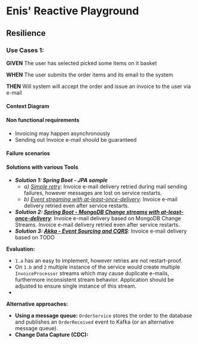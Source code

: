 # Enis' Reactive Playground

## Resilience

### Use Cases 1:
**GIVEN** The user has selected picked some items on it basket

**WHEN** The user submits the order items and its email to the system

**THEN** Will system will accept the order and issue an invoice to the user via e-mail

#### Context Diagram

#### Non functional requirements
* Invoicing may happen asynchronously
* Sending out Invoice e-mail should be guaranteed

#### Failure scenarios

#### Solutions with various Tools
* ***Solution 1: Spring Boot - JPA sample***
    * *a) [Simple retry](https://github.com/enisspahi/spring-boot-jpa-resilience-sample)*:  Invoice e-mail delivery retried during mail sending failures, however messages are lost on service restarts.  
    * *b) [Event streaming with at-least-once-delivery](https://github.com/enisspahi/spring-boot-jpa-resilience-sample/tree/alod):* Invoice e-mail delivery retried even after service restarts.
* ***Solution 2: [Spring Boot - MongoDB Change streams with at-least-once-delivery](https://github.com/enisspahi/spring-boot-mongodb-changestreams-sample)***: Invoice e-mail delivery based on MongoDB Change Streams. Invoice e-mail delivery retried even after service restarts.
* ***Solution 3: [Akka - Event Sourcing and CQRS](https://github.com/enisspahi/akka-eventsourcing-cqrs-sample)***: Invoice e-mail delivery based on TODO

**Evaluation:**
* `1.a` has an easy to implement, however retries are not restart-proof. 
* On `1.b` and `2` multiple instance of the service would create multiple `InvoiceProcessor` streams which may cause duplicate e-mails, furthermore inconsistent stream behavior. Application should be adjusted to ensure single instance of this stream.
* 

**Alternative approaches:**

* **Using a message queue:** `OrderService` stores the order to the database and publishes an `OrderReceived` event to Kafka (or an alternative message queue). 
* **Change Data Capture (CDC):**

